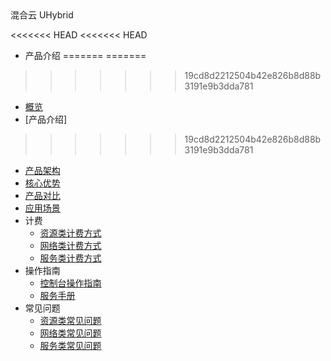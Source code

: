 <div class="sidebar_title icon__Uhybrid01"> 混合云 UHybrid</div>

<<<<<<< HEAD
<<<<<<< HEAD

* 产品介绍
=======
=======
>>>>>>> 19cd8d2212504b42e826b8d88b3191e9b3dda781
* [概览](compute/uhybrid/overview)
* [产品介绍]
>>>>>>> 19cd8d2212504b42e826b8d88b3191e9b3dda781
  * [产品架构](compute/uhybrid/introduction/product_architecture)
  * [核心优势](compute/uhybrid/introduction/core_advantages)
  * [产品对比](compute/uhybrid/introduction/contrast)
  * [应用场景](compute/uhybrid/introduction/case)
* 计费
    * [资源类计费方式](compute/uhybrid/fees/resource_fees)
    * [网络类计费方式](compute/uhybrid/fees/network_fees)
    * [服务类计费方式](compute/uhybrid/fees/service_fees)
* 操作指南
    * [控制台操作指南](compute/uhybrid/operation_manual/console_om)
    * [服务手册](compute/uhybrid/operation_manual/service_om)
* 常见问题
    * [资源类常见问题](compute/uhybrid/q&a/resource_q&a)
    * [网络类常见问题](compute/uhybrid/q&a/network_q&a)
    * [服务类常见问题](compute/uhybrid/q&a/service_q&a)
